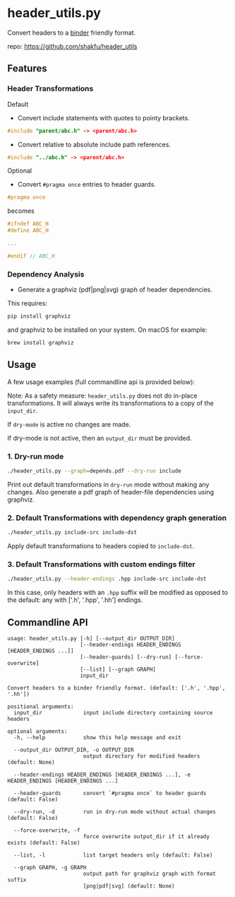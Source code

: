 # header_utils.py

Convert headers to a [binder](https://github.com/RosettaCommons/binder>) friendly format.

repo: <https://github.com/shakfu/header_utils>

## Features

### Header Transformations

Default

- Convert include statements with quotes to pointy brackets.

```c++
#include "parent/abc.h" -> <parent/abc.h>
```

- Convert relative to absolute include path references.

```c++
#include "../abc.h" -> <parent/abc.h>
```

Optional

- Convert `#pragma once` entries to header guards.

```c++
#pragma once
```

becomes

```c++
#ifndef ABC_H
#define ABC_H

...

#endif // ABC_H

```

### Dependency Analysis

- Generate a graphviz (pdf|png|svg) graph of header dependencies.

This requires:

```bash
pip install graphviz
```

and graphviz to be installed on your system. On macOS for example:

```bash
brew install graphviz
```

## Usage

A few usage examples (full commandline api is provided below):

Note: As a safety measure: `header_utils.py` does not do in-place transformations.
It will always write its transformations to a copy of the `input_dir`.  

If `dry-mode` is active no changes are made. 

If dry-mode is not active, then an `output_dir` must be provided.


### 1. Dry-run mode

```bash
./header_utils.py --graph=depends.pdf --dry-run include
```

Print out default transformations in `dry-run` mode without making any changes.
Also generate a pdf graph of header-file dependencies using graphviz.

### 2. Default Transformations with dependency graph generation

```bash
./header_utils.py include-src include-dst
```

Apply default transformations to headers copied to `include-dst`.

### 3. Default Transformations with custom endings filter

```bash
./header_utils.py --header-endings .hpp include-src include-dst
```

In this case, only headers with an `.hpp` suffix will be modified as opposed to the default: any with ['.h', '.hpp', '.hh'] endings.


## Commandline API

```text
usage: header_utils.py [-h] [--output_dir OUTPUT_DIR]
                       [--header-endings HEADER_ENDINGS [HEADER_ENDINGS ...]]
                       [--header-guards] [--dry-run] [--force-overwrite]
                       [--list] [--graph GRAPH]
                       input_dir

Convert headers to a binder friendly format. (default: ['.h', '.hpp', '.hh'])

positional arguments:
  input_dir             input include directory containing source headers

optional arguments:
  -h, --help            show this help message and exit

  --output_dir OUTPUT_DIR, -o OUTPUT_DIR
                        output directory for modified headers (default: None)
  
  --header-endings HEADER_ENDINGS [HEADER_ENDINGS ...], -e HEADER_ENDINGS [HEADER_ENDINGS ...]
  
  --header-guards       convert `#pragma once` to header guards (default: False)
  
  --dry-run, -d         run in dry-run mode without actual changes (default: False)
  
  --force-overwrite, -f
                        force overwrite output_dir if it already exists (default: False)
  
  --list, -l            list target headers only (default: False)
  
  --graph GRAPH, -g GRAPH
                        output path for graphviz graph with format suffix
                        [png|pdf|svg] (default: None)
```

